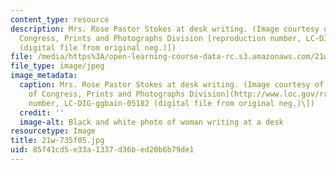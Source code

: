 ```yaml
---
content_type: resource
description: Mrs. Rose Pastor Stokes at desk writing. (Image courtesy of Library of
  Congress, Prints and Photographs Division [reproduction number, LC-DIG-ggbain-05182
  (digital file from original neg.)])
file: /media/https%3A/open-learning-course-data-rc.s3.amazonaws.com/21w-735-writing-and-reading-the-essay-fall-2005/85f41cd5e33a1337d36bed20b6b79de1_21w-735f05.jpg
file_type: image/jpeg
image_metadata:
  caption: Mrs. Rose Pastor Stokes at desk writing. (Image courtesy of the [Library
    of Congress, Prints and Photographs Division](http://www.loc.gov/rr/print/) \[reproduction
    number, LC-DIG-ggbain-05182 (digital file from original neg.)\])
  credit: ''
  image-alt: Black and white photo of woman writing at a desk
resourcetype: Image
title: 21w-735f05.jpg
uid: 85f41cd5-e33a-1337-d36b-ed20b6b79de1
---
```

